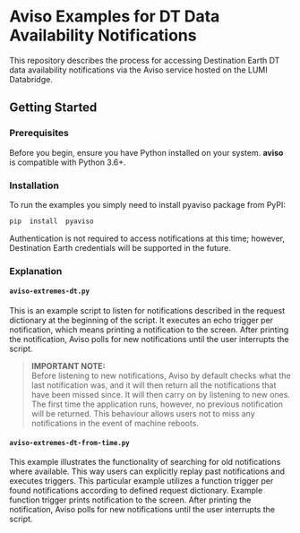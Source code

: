 # Aviso Examples for DT Data Availability Notifications

This repository describes the process for accessing Destination Earth DT data  availability notifications via the Aviso service hosted on the LUMI Databridge.

## Getting Started

### Prerequisites
Before you begin, ensure you have Python installed on your system. **aviso** is compatible with Python 3.6+.

### Installation
To run the examples you simply need to install pyaviso package from PyPI:
```bash
pip  install  pyaviso
```

Authentication is not required to access notifications at this time; however, Destination Earth credentials will be supported in the future.

### Explanation

#### `aviso-extremes-dt.py`

This is an example script to listen for notifications described in the request dictionary at the beginning of the script. It executes an echo trigger per notification, which means printing a notification to the screen. After printing the notification, Aviso polls for new notifications until the user interrupts the script.

> **IMPORTANT NOTE:**<br/> 
Before listening to new notifications, Aviso by default checks what the last notification was, and it will then return all the notifications that have been missed since. It will then carry on by listening to new ones. The first time the application runs, however, no previous notification will be returned. This behaviour allows users not to miss any notifications in the event of machine reboots.

#### `aviso-extremes-dt-from-time.py`

This example illustrates the functionality of searching for old notifications where available. This way users can explicitly replay past notifications and executes triggers. This particular example utilizes a function trigger per found notifications according to defined request dictionary. Example function trigger prints notification to the screen. After printing the notification, Aviso polls for new notifications until the user interrupts the script.